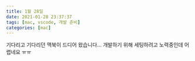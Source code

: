 ```yaml
---
title: 1월 28일
date: 2021-01-28 23:37:37
tags: [mac, vscode, 개발 준비]
categories: [mac]
---
```


기다리고 기다리던 맥북이 드디어 왔습니다...
개발하기 위해 세팅하려고 노력중인데 어렵네요 ㅠㅠ